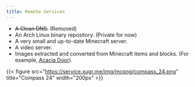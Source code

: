 ```yaml
---
title: Remote Services
---
```


- ~~A Clean DNS.~~ (Removed)
- An Arch Linux binary repository. (Private for now)
- A very small and up-to-date Minecraft server.
- A video server.
- Images extracted and converted from Minecraft items and blocks. (For example, [Acacia Door](https://service.xugr.me/img/mcpng/acacia_door.png)).

{{< figure src="https://service.xugr.me/img/mcpng/compass_24.png" title="Compass 24" width="200px" >}}
